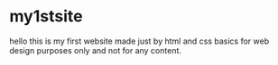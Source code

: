 # my1stsite
hello this is my first website made just by html and css basics for web design purposes only and not for any content.
